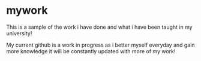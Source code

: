 # mywork
This is a sample of the work i have done and what i have been taught in my university!


My current github is a work in progress as i better myself everyday and gain more knowledge it will be constantly updated with more of my work!


                                                 
